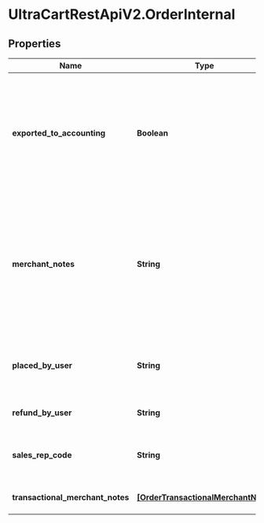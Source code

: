 # UltraCartRestApiV2.OrderInternal

## Properties
Name | Type | Description | Notes
------------ | ------------- | ------------- | -------------
**exported_to_accounting** | **Boolean** | True if the order has been exported to QuickBooks. If QuickBooks is not configured, then this will already be true | [optional] 
**merchant_notes** | **String** | Merchant notes.  Full notes in non-transactional mode.  Just used to write a new merchant note when transaction merchant notes enabled. | [optional] 
**placed_by_user** | **String** | If placed via the BEOE, this is the user that placed the order | [optional] 
**refund_by_user** | **String** | User that issued the refund | [optional] 
**sales_rep_code** | **String** | Sales rep code associated with the order | [optional] 
**transactional_merchant_notes** | [**[OrderTransactionalMerchantNote]**](OrderTransactionalMerchantNote.md) | Transactional merchant notes | [optional] 


